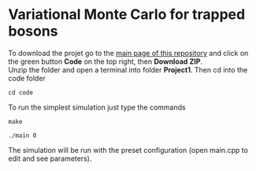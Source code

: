 # Variational Monte Carlo for trapped bosons

To download the projet go to the [main page of this repository](https://github.com/Matteo294/FYS4411) and click on the green button **Code** on the top right, then **Download ZIP**.  
Unzip the folder and open a terminal into folder **Project1**. Then cd into the code folder

```
cd code
```

To run the simplest simulation just type the commands
```
make 

./main 0
```
The simulation will be run with the preset configuration (open main.cpp to edit and see parameters).
